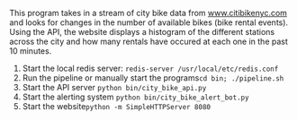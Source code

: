 This program takes in a stream of city bike  data from www.citibikenyc.com and looks for changes in the
number of available bikes (bike rental events).  Using the API, the website displays a histogram of the different
stations across the city and how many rentals have occured at each one in the past 10 minutes.

1. Start the local redis server: ```redis-server /usr/local/etc/redis.conf```
2. Run the pipeline or manually start the programs```cd bin; ./pipeline.sh```
3. Start the API server ```python bin/city_bike_api.py```
4. Start the alerting system ```python bin/city_bike_alert_bot.py```
5. Start the website```python -m SimpleHTTPServer 8080```